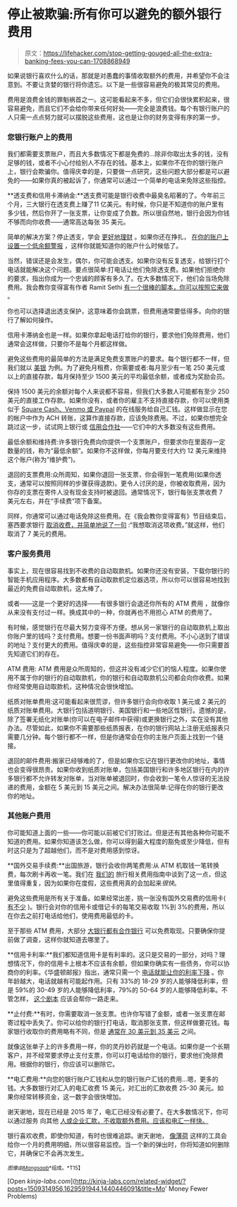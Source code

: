 # 停止被欺骗:所有你可以避免的额外银行费用

> 原文：<https://lifehacker.com/stop-getting-gouged-all-the-extra-banking-fees-you-can-1708868949>

如果说银行喜欢什么的话，那就是对愚蠢的事情收取额外的费用，并希望你不会注意到。不要让贪婪的银行将你遗忘。以下是一些很容易避免的极其常见的费用。



费用是浪费金钱的罪魁祸首之一。这可能看起来不多，但它们会很快累积起来，很容易避免，而且它们不会给你带来任何好处——完全是浪费钱。每个有银行账户的人只需一点点努力就可以摆脱这些费用，这也是让你的财务变得有序的第一步。

### 您银行账户上的费用

我们都需要支票账户，而且大多数情况下都是免费的...除非你取出太多的钱，没有足够的钱，或者不小心付给别人不存在的钱。基本上，如果你不在你的银行账户上，银行会欺骗你。值得庆幸的是，只要做一点研究，这些问题大部分都是可以避免的——如果你真的被起诉了，你通常可以通过一个简单的电话来免除这些指控。

**透支费和信用卡滞纳金:**透支费可能是银行收费中最臭名昭著的了。今年前三个月，三大银行在透支费上赚了11 亿美元。有时候，你只是不知道你的账户里有多少钱，然后你开了一张支票，让你变成了负数。所以很自然地，银行会因为你钱不够而向你收费——通常高达每张 35 美元。

简单的解决方案？停止透支，学会 [更好地理财](http://lifehacker.com/how-to-manage-your-money-for-those-who-never-learned-g-1703892260) 。如果你还在挣扎， [在你的账户上设置一个低余额警报](http://lifehacker.com/avoid-overdraft-fees-with-low-balance-alerts-5425441) ，这样你就能知道你的账户什么时候低了。

当然，错误还是会发生，偶尔，你可能会透支。如果你没有反复透支，给银行打个电话就能解决这个问题。要点很简单:打电话让他们免除透支费。如果他们拒绝你的要求，指出你成为一个忠诚的顾客有多久了。在大多数情况下，他们会当场免除费用。我会教你变得富有作者 Ramit Sethi [有一个很棒的脚本，你可以按照它来做](https://lifehacker.com/money-saving-phone-calls-how-to-negotiate-out-of-bank-1435848512) 。

你也可以选择退出透支保护，这意味着你会跳票，但费用通常要低得多。向你的银行了解如何操作。

信用卡滞纳金也是一样。如果你拿起电话打给你的银行，要求他们免除费用，他们通常会这样做，只要你不是每个月都这样做。

避免这些费用的最简单的方法是满足免费支票账户的要求。每个银行都不一样，但我们就以 [美银](https://www.bankofamerica.com/deposits/checking/personal-checking-account.go) 为例。为了避免月租费，你需要或者:每月至少有一笔 250 美元或以上的直接存款，每月保持至少 1500 美元的平均最低余额，或者成为奖励会员。

保持 1500 美元的余额对每个人来说都不容易，但我们大多数人可能都有至少 250 美元的直接工作存款。如果你没有，或者你的雇主不支持直接存款，你可以使用类似于 [Square Cash、Venmo 或 Paypal](https://lifehacker.com/five-best-ways-to-send-money-to-other-people-online-1707846074) 的在线服务给自己汇钱。这样做显示在您的帐户中作为 ACH 转账，这算作直接存款，应该免除费用。不过，如果你想完全跳过这一步，试试网上银行或 [信用合作社](http://lifehacker.com/why-choose-a-credit-union-over-a-bank-5055408#_ga=1.144676469.1132973242.1412273304)——它们中的大多数没有这些费用。

最低余额和维持费:许多银行免费向你提供一个支票账户，但要求你在里面存一定数量的钱，称为“最低余额”。如果你不这样做，你每月要支付大约 12 美元来维持这个账户(称为“维护费”)。

退回的支票费用:众所周知，如果你退回一张支票，你会得到一笔费用(如果你透支，通常可以按照同样的步骤获得退款)。更令人讨厌的是，你被收取费用，因为你存的支票在寄件人没有现金支持时被退回。通常情况下，银行每张支票收费 7 美元左右，并在“手续费”项下备案。

同样，你通常可以通过电话免除这些费用。在《我会教你变得富有》节目结束后，塞西要求银行 [取消收费，并简单地说了一句](http://www.iwillteachyoutoberich.com/blog/heres-how-i-negotiated-out-of-bank-fees/) :“我想取消这项收费。”就这样，他们取消了 7 美元的费用。

### 客户服务费用

事实上，现在很容易找到不收费的自动取款机。如果你还没有安装，下载你银行的智能手机应用程序。大多数都有自动取款机定位器选项，所以你可以很容易地找到最近的免费自动取款机，这太棒了。

或者——这是一个更好的选择——有很多银行会退还你所有的 ATM 费用 ，就像你从来没有支付过一样。换成其中的一种，你就再也不用担心 ATM 的费用了。

有时候，感觉银行在尽最大努力变得不方便。想从另一家银行的自动取款机上取出你账户里的钱吗？支付费用。想要一份书面声明吗？支付费用。不小心送到了错误的地址？支付更大的费用。值得庆幸的是，这些指控非常容易避免——你只需要首先知道它们的存在。

ATM 费用: ATM 费用是众所周知的，但这并没有减少它们的恼人程度。如果你使用不属于你的银行的自动取款机，你的银行和自动取款机公司都会向你收费。如果你经常使用自动取款机，这种情况会很快增加。

纸质对账单费用:这可能看起来很荒谬，但许多银行会向你收取 1 美元或 2 美元的纸质对账单费用。大银行包括道明银行、美国银行和一些地区性银行。遗憾的是，除了签署无纸化对账单(你可以在电子邮件中获得)或更换银行之外，实在没有其他办法。尽管如此，如果你不需要那些纸质报表，在你的银行网站上注册无纸报表只需要几分钟。每个银行都不一样，但是你通常会在你的主账户页面上找到一个链接。

退回的邮件费用:搬家已经够难的了，但是如果你忘记在银行更改你的地址，事情也会变得很昂贵。如果你收到纸质对账单，包括美国银行和许多地区银行在内的许多银行都不允许转发对账单，当对账单被退回时，你会收到一笔令人惊讶的无法投递的费用，金额在 5 美元到 15 美元之间。解决办法很简单:记得在你的银行更改你的地址。

### 其他账户费用

你可能知道上面的一些——你可能以前被它们打败过。但是还有其他各种你可能不知道的费用。如果你知道该怎么做，你可以得到最大程度的豁免或至少降低，但有时这只是为了超越他们，而不是对费用感到惊讶。

**国外交易手续费:**出国旅游，银行会收你两笔费用:从 ATM 机取钱一笔转换费，每次刷卡再收一笔。我们在 [我们的](http://lifehacker.com/stop-getting-gouged-all-the-extra-fees-you-can-avoid-w-1701090951) 旅行相关费用指南中谈到了这一点，但这里值得重复，因为如果你在度假，这些费用真的会加起来*很快*。

避免这些费用是所有关于准备。如果经常出差，挑一张没有国外交易费的信用卡( [有不少](http://www.nerdwallet.com/blog/top-credit-cards/no-foreign-transaction-fee-credit-card/) )。银行会对你的信用卡或借记卡的每笔交易收取 1%到 3%的费用，所以在你去之前打电话给他们，使用费用最低的卡。

至于那些 ATM 费用，大部分 [大银行都有合作银行](http://thepointsguy.com/2013/07/avoiding-atm-withdrawal-fees-when-traveling-abroad/) 可以免费取现。只要确保你提前做了调查，这样你就知道去哪里了。

**信用卡利率:**我们都知道信用卡是有利率的。这只是交易的一部分，对吗？理想情况下，你的信用卡上根本不应该有余额，但如果你确实有一些债务，你可以协商你的利率。《华盛顿邮报》指出，通常只需一个 [电话就能让你的利率下降](http://www.washingtonpost.com/news/get-there/wp/2014/09/25/the-simple-way-to-avoid-credit-card-fees-that-most-people-ignore/) 。你年龄越大，电话就越有可能起作用。只有 33%的 18-29 岁的人能够降低利率，但是 59%的 30-49 岁的人能够降低利率，79%的 50-64 岁的人能够降低利率。不管怎样， [这个剧本](http://lifehacker.com/negotiate-a-lower-credit-card-apr-with-this-script-1690542594) 应该会帮你一路走来。

**止付费:**有时，你需要取消一张支票。也许你写错了金额，或者一张支票在邮寄过程中丢失了。你可以给你的银行打电话，取消那张支票，但这样做要花钱。每家银行收取你的费用略有不同，但是 [通常在 30 美元到 35 美元](http://www.mybanktracker.com/news/stop-payment-fee-comparison-top-10-us-banks) 之间。

就像这张单子上的许多费用一样，你的灵丹妙药就是一个电话。如果你是一个长期客户，并不经常要求停止支付支票，你可以打电话给你的银行，要求他们免除费用。根据你的银行，你应该可以删除它。

**电汇费用:**向您的银行账户汇钱和从您的银行账户汇钱的费用...嗯，更多的钱。大多数银行对汇入的电汇收费 15 美元，对汇出的汇款收费 25-30 美元。如果你经常转移资金，这一数字会很快增加。

谢天谢地，现在已经是 2015 年了，电汇已经没有必要了。在大多数情况下，你可以通过服务 向其他 [人或企业汇款，不收取额外费用。应该和电汇一样快。](http://lifehacker.com/five-best-ways-to-send-money-to-other-people-online-1707846074)

银行喜欢收费，即使你知道，有时也很难追踪。谢天谢地， [像薄荷](http://twocents.lifehacker.com/an-intermediates-guide-to-getting-more-out-of-mint-1696389687#_ga=1.140950002.1132973242.1412273304) 这样的工具会给你一个月的费用明细，所以很容易监控。当一个新的弹出时，你将知道如何删除它，并确保它不会再次发生。

<small>*图像由*</small>[<small>*Mangsaab*</small>](http://www.shutterstock.com/pic-226372255/stock-vector-hand-stealing-money-from-piggy-bank-flat-design-vector-illustration.html?src=gBHqnsHeKGeHm0Ygu3h6wQ-1-57)<small>*组成。*T15】</small>

[Open *kinja-labs.com*](http://kinja-labs.com/related-widget/?posts=1509314956,1629591944,1440446091&title=Mo' Money Fewer Problems)